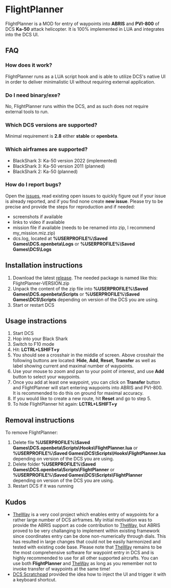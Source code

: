 # FlightPlanner
FlightPlanner is a MOD for entry of waypoints into **ABRIS** and **PVI-800** of DCS **Ka-50** attack helicopter. It is 100% implemented in LUA and integrates into the DCS UI.
## FAQ
### How does it work?
FlightPlanner runs as a LUA script hook and is able to utilize DCS's native UI in order to deliver minimalistic UI without requiring external application.
### Do I need binary/exe?
No, FlightPlanner runs within the DCS, and as such does not require external tools to run.
### Which DCS versions are supported?
Minimal requirement is **2.8** either **stable** or **openbeta**.
### Which airframes are supported?
- BlackShark 3: Ka-50 version 2022 (implemented)
- BlackShark 3: Ka-50 version 2011 (planned)
- BlackShark 2: Ka-50 (planned)
### How do I report bugs?
Open the [issues](https://github.com/okopanja/FlightPlanner/issues), read existing open issues to quickly figure out if your issue is already reported, and if you find none create **new issue**.
Please try to be precise and provide the steps for reproduction and if needed:
- screenshots if available
- links to video if available
- mission file if available (needs to be renamed into zip, I recommend my_mission.miz.zip)
- dcs.log, located at **%USERPROFILE%\Saved Games\DCS.openbeta\Logs** or **%USERPROFILE%\Saved Games\DCS\Logs**
## Installation instructions
1. Download the latest [release](https://github.com/okopanja/FlightPlanner/releases). The needed package is named like this: FlightPlanner-VERSION.zip
2. Unpack the content of the zip file into **%USERPROFILE%\Saved Games\DCS.openbeta\Scripts** or **%USERPROFILE%\Saved Games\DCS\Scripts** depending on version of the DCS you are using.
3. Start or restart DCS
## Usage instractions
1. Start DCS
2. Hop into your Black Shark
3. Switch to F10 mode
4. Hit: **LCTRL+LSHIFT+y**
5. You should see a crosshair in the middle of screen. Above crosshair the following buttons are located: **Hide**, **Add**, **Reset**, **Transfer** as well as label showing current and maximal number of waypoints.
6. Use your mouse to zoom and pan to your point of interest, and use **Add** button to select your waypoints.
7. Once you add at least one waypoint, you can click on **Transfer** button and FlightPlanner will start entering waypoints into ABRIS and PVI-800. It is recommended to do this on ground for maximal accuracy. 
8. If you would like to create a new route, hit **Reset** and go to step 5.
9. To hide FlightPlanner hit again: **LCTRL+LSHIFT+y**
## Removal instructions
To remove FlightPlanner:
1. Delete file **%USERPROFILE%\Saved Games\DCS.openbeta\Scripts\Hooks\FlightPlanner.lua** or **%USERPROFILE%\Saved Games\DCS\Scripts\Hooks\FlightPlanner.lua** depending on version of the DCS you are using.
2. Delete folder **%USERPROFILE%\Saved Games\DCS.openbeta\Scripts\FlightPlanner** or **%USERPROFILE%\Saved Games\DCS\Scripts\FlightPlanner** depending on version of the DCS you are using.
3. Restart DCS if it was running
## Kudos
* [TheWay](https://github.com/aronCiucu/DCSTheWay) is a very cool project which enables entry of waypoints for a rather large number of DCS airframes. My initial motivation was to provide the ABRIS support as code contribution to [TheWay](https://github.com/aronCiucu/DCSTheWay/pull/24/), but ABRIS proved to be very challanging to implement within existing framework since coordinates entry can be done non-numerically through dials. This has resulted in large changes that could not be easily harmonized and tested with existing code base. Please note that [TheWay](https://github.com/aronCiucu/DCSTheWay) remains to be the most comprehensive software for waypoint entry in DCS and is highly recommended to use for all other supported aircrafts. You can use both **FlightPlanner** and [TheWay](https://github.com/aronCiucu/DCSTheWay/pull/24/) as long as you remember not to invoke transfer of waypoints at the same time!
* [DCS Scratchpad](https://github.com/rkusa/dcs-scratchpad) provided the idea how to inject the UI and trigger it with a keyboard shortcut.